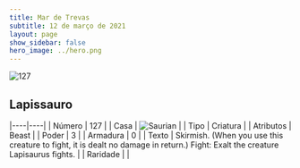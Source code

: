 ```yaml
---
title: Mar de Trevas
subtitle: 12 de março de 2021
layout: page
show_sidebar: false
hero_image: ../hero.png
---
```


![127](https://cdn.keyforgegame.com/media/card_front/pt/496_127_R44F8PM658GH_pt.png)

## Lapissauro

|----|----|
| Número | 127 |
| Casa | ![Saurian](https://archonarcana.com/images/thumb/9/9e/Saurian_P.png/22px-Saurian_P.png "Sauro") |
| Tipo | Criatura |
| Atributos | Beast |
| Poder | 3 |
| Armadura | 0 |
| Texto | Skirmish. (When you use this creature to fight, it is dealt no damage in return.)  Fight: Exalt the creature Lapisaurus fights. |
| Raridade |  |
